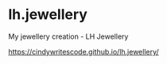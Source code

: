# lh.jewellery
My jewellery creation - LH Jewellery

https://cindywritescode.github.io/lh.jewellery/
